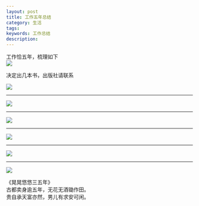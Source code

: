 ```yaml
---
layout: post
title: 工作五年总结
category: 生活
tags: 
keywords: 工作总结
description: 
---
```


工作恰五年，梳理如下  
![](http://i.imgur.com/Y7xilgB.png)


决定出几本书，出版社请联系  

![](http://i.imgur.com/wwtyRkw.png)  

----------

![](http://i.imgur.com/m9ZBkDx.png)  

----------

![](http://i.imgur.com/MrKKSzQ.png)  

----------

![](http://i.imgur.com/WE2wWCa.png)    

----------

![](http://i.imgur.com/1gWS3K3.png)  

----------

![](http://i.imgur.com/TJHs0uL.png)

《晃晃悠悠三五年》  
古都卖身逾五年，无花无酒锄作田。  
贵自承天富亦然，男儿有求安可闲。